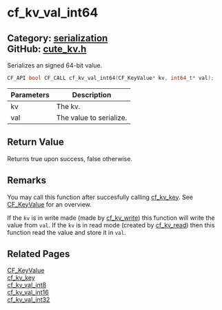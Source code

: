 [](../header.md ':include')

# cf_kv_val_int64

Category: [serialization](/api_reference?id=serialization)  
GitHub: [cute_kv.h](https://github.com/RandyGaul/cute_framework/blob/master/include/cute_kv.h)  
---

Serializes an signed 64-bit value.

```cpp
CF_API bool CF_CALL cf_kv_val_int64(CF_KeyValue* kv, int64_t* val);
```

Parameters | Description
--- | ---
kv | The kv.
val | The value to serialize.

## Return Value

Returns true upon success, false otherwise.

## Remarks

You may call this function after succesfully calling [cf_kv_key](/serialization/cf_kv_key.md). See [CF_KeyValue](/serialization/cf_keyvalue.md) for an overview.

If the `kv` is in write made (made by [cf_kv_write](/serialization/cf_kv_write.md)) this function will write the value from `val`. If the `kv` is in read mode
(created by [cf_kv_read](/serialization/cf_kv_read.md)) then this function read the value and store it in `val`.

## Related Pages

[CF_KeyValue](/serialization/cf_keyvalue.md)  
[cf_kv_key](/serialization/cf_kv_key.md)  
[cf_kv_val_int8](/serialization/cf_kv_val_int8.md)  
[cf_kv_val_int16](/serialization/cf_kv_val_int16.md)  
[cf_kv_val_int32](/serialization/cf_kv_val_int32.md)  
